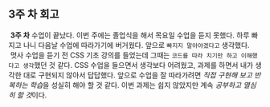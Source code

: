 ## 3주 차 회고

&nbsp;**3주 차** 수업이 끝났다. 이번 주에는 졸업식을 해서 목요일 수업을 듣지 못했다.
하루 빠지고 나니 다음날 수업에 따라가기에 버거웠다. 앞으로 `빠지지 말아야겠다고` 생각했다.  
&nbsp;멋사 수업을 듣기 전 CSS 기초 강의를 들었는데 그때는 `코드를 따라 치기만 하고 이해했다고 생각`했던 것 같다.
CSS 수업을 들으면서 생각보다 어려웠고, 과제를 하면서 내가 생각한 대로 구현되지 않아서 답답했다.
앞으로 수업을 잘 따라가려면 *직접 구현해 보고 반복하는 학습*을 성실히 해야 할 것 같다.
이번 과제는 쉽지 않았지만 계속 *공부하고 열심히 할 것*이다.
